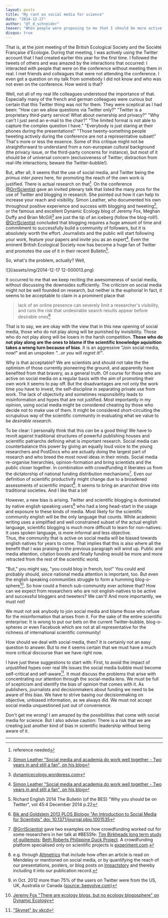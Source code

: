 ```yaml
---
layout: posts
title: "My rant on social media for science"
date: "2014-12-27"
author: "@f_d_schneider"
teaser: "When people were proposing to me that I should be more active on social media, like Twitter or on my Blog, or even Facebook, to promote my own work, my scepticism was huge. That intuitive scepticism was holding me back without being really rational or objective or well funded on research. I finally understood  what was troubling me last week in Lille at #BESSFE."
disqus: true
---
```


That is, at the joint meeting of the British Ecological Society and the Société Française d'Ecologie. During that meeting, I was actively using the Twitter account that I had created earlier this year for the first time. I followed the tweets of others and was amazed by the interactions that occurred: I interacted with people that were on the conference without meeting them in real. I met friends and colleagues that were not attending the conference. I even got a question on my talk from somebody I did not know and who was not even on the conference. How weird is that?

Well, not all of my real life colleagues understood the importance of that. Especially many of the french and german colleagues were curious but certain that this Twitter thing was not for them. They were sceptical as I had been: "How can we allow questions via Twitter only?" "Twitter is a proprietary third-party service! What about ownership and privacy?" "Why can't I just send an e-mail to the chair?" "The limited format is not able to capture the complex question I have." "Everybody is just staring at their phones during the presentations!" "Those twenty-something people tweeting actively during the conference are not a representative subset!"
That's more or less the essence. Some of this critique might not be straightforward to understand from a non-european cultural background (the privacy issue, or the third-party concerns for instance), but most of it should be of universal concern (exclusiveness of Twitter; distraction from real-life interactions; beware the Twitter-bubble!).

But, after all, it seems that the use of social media, and Twitter being the *primus inter pares* here, for promoting the reach of the own work is justified. There is actual research on that[^1]. On the conference  [@GrrlScientist](https://twitter.com/GrrlScientist) gave an invited plenary talk that listed the many *pro*s for the use of Twitter and blogging in research. She pointed out how it can help to increase your reach and visibility. Simon Leather, who documented his own throughout positive experience and success with blogging and tweeting[^2], or the famous and excellent Dynamic Ecology blog of Jeremy Fox, Meghan Duffy and Brian McGill[^3] are just the tip of an iceberg (follow the blog-roll!).
[@GrrlScientist](https://twitter.com/GrrlScientist) concluded that blogging  requires a huge amount of time and commitment to successfully build a community of followers, but it is absolutely worth the effort. Journalists and the public will start following your work, feature your papers and invite you as an expert[^2]. Even the eminent British Ecological Society now has become a huge fan of Twitter and promotes the use of it in their recent Bulletin[^4].

So, what's the problem, actually?  Well,

![](/assets/img/2014-12-17 12-000013.png)

It occurred to me that we keep reciting the awesomeness of social media, without discussing the downsides sufficiently. The criticism on social media might not be well founded on research, but neither is the euphoria! In fact, it seems to be acceptable to claim in a prominent place that

> lack of an online presence can severely limit a researcher's visibility, and runs the risk that undesirable search results appear before desirable ones[^11]

That is to say, we are okay with the view that in this new opening of social media, those who do not play along will be punished by invisibility. Those who do not play along will be losers in the harsh competition. **Those who do not play along are the ones to blame if the scientific knowledge aquisition takes a wrong turn because of bias**. It is an aggressive "Join social media, now!" and an unspoken *"...or you will regret it!"*.

Why is that acceptable? We are scientists and should not take the the optimism of those currently pioneering the ground, and apparently have benefited from that bravery, as a general truth. Of course for those who are active on social media on a regular basis with the aim of promoting their own work it seems to pay off. But the disadvantages are not only the work time you have to invest, the self-discipline in separating private use from work. The lack of objectivity and sometimes responsibility leads to misinformation and hypes that are not justified. Most importantly in my opinion, using social media might be considered cheating by those who decide not to make use of them. It might be considered short-circuiting the scrupulous way of the scientific community in evaluating what we value to be *desirable research*.

To be clear: I personally think that this *can* be a good thing! We have to revolt against traditional structures of powerful publishing houses and scientific patriarchs defining what is important research. Social media can counterbalance this power by giving an equally loud voice to the young researchers and PostDocs who are actually doing the largest part of research and who breed the most novel ideas in their minds. Social media re-organise hierarchies, opinion-formation and bring scientists and the public closer together. In combination with crowdfunding it liberates us from the dictatorship of national funding distribution mechanisms[^8]. Even our definition of scientific productivity might change due to a broadened assessments of scientific impact[^7]. It seems to bring an anarchist drive into traditional societies. And I like that a lot!

However, a new bias is arising. Twitter and scientific blogging is dominated by native english speaking users[^5] who had a long head-start in the usage and exposure to these kinds of media. Most likely for the scientific community english will be the only language that counts. While academic writing uses a simplified and well constrained subset of the actual english language, scientific blogging is much more difficult to learn for non-natives: It uses spoken language, is more informal and less objective.  
Thus, the community that is active on social media will be biased towards english natives for years to come. That implies that this is also where all the benefit that I was praising in the previous paragraph will wind up. Public and media attention, citation boosts and finally funding would be more and more retracted from the rest of the scientific world.

"But," you might say, "you could blog in french, too!"
You could and probably should, since national media attention is important, too.  But even the english speaking communities struggle to form a humming blog-o-sphere[^6]. So how could a french sub-community ever achieve that?
How can we expect from researchers who are not english-natives to be active and successful bloggers and tweeters? We can't! And more importantly, we must not!

We must not ask anybody to join social media and blame those who refuse for the misinformation that arises from it. For the sake of the entire scientific enterprise: It is wrong to put our bets on the current Twitter-bubble, blog-o-spheres or even Facebook which are not at all representative for the richness of international scientific community!

How should we deal with social media, then? It is certainly not an easy question to answer. But to me it seems certain that we must have a much more critical discourse than we have right now.

I have just these suggestions to start with: First, to avoid the impact of unjustified hypes over real life issues the social media bubble must become self-critical and self-aware[^9]. It must discuss the problems that arise with concentrating our attention through the social-media lens. We must be full of scepticism and identify the bias of opinion that comes with it.
As publishers, journalists and decisionmakers about funding we need to be aware of this bias. We have to strive basing our decisionmaking on objective, unbiased information, as we always did. We must not accept social media unquestioned just out of convenience.

Don't get me wrong! I am amazed by the possibilities that come with social media for science. But I also advise caution: There is a risk that we are creating just another kind of bias in scientific leadership without being aware of it.

---


[^1]: reference needed

[^2]: [Simon Leather "Social media and academia do work well together - Two years in and still a fan",  on his blog](https://simonleather.wordpress.com/2014/11/12/social-media-and-academia-do-work-well-together-two-years-in-and-still-a-fan/)

[^3]: [dynamicecology.wordpress.com](https://dynamicecology.wordpress.com/)

[^4]: Richard English 2014 The Bulletin (of the BES) "Why you should be on Twitter", vol 45:4 December 2014 p.22

[^5]: in Oct. 2012 more than 75% of the users on Twitter were from the US, UK, Australia or Canada ([source: beevolve.com](http://www.beevolve.com/twitter-statistics/#a3))

[^6]: [Jeremy Fox "There are ecology blogs, but no ecology blogosphere" on Dynamic Ecology](https://dynamicecology.wordpress.com/2014/01/22/why-theres-no-ecology-blogosphere/)

[^7]: e.g. through [Altmetrics](http://altmetrics.org/manifesto/) that include how often an article is read on Mendeley  or mentioned on social media, or by quantifying the reach of our presentations, posters, or blog posts on [Impactstory](https://impactstory.org/) and thereby including it into our publication record.

[^8]: [@GrrlScientist](https://twitter.com/GrrlScientist) gave two examples on how crowdfunding worked out for some researchers in her talk at #BESSfe: [Tim Birkheads long term study of guillemots](https://www.justgiving.com/timbirkheadguillemots/); [Beth Roberts Philippine Duck Project](https://www.indiegogo.com/projects/the-philippine-duck-project--2). A crowdfunding platform specialised only on scientific projects is [experiment.com](https://experiment.com/).

[^9]: ["Skynet" by xkcd](https://xkcd.com/1046/)

[^11]: [Bik and Goldstein 2013 PLOS Biology "An Introduction to Social Media for Scientists" doi: 10.1371/journal.pbio.1001535](http://www.plosbiology.org/article/info%3Adoi%2F10.1371%2Fjournal.pbio.1001535)
